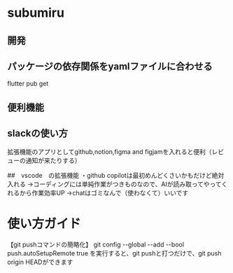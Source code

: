 # subumiru

## 開発
## パッケージの依存関係をyamlファイルに合わせる
flutter pub get


## 便利機能
## slackの使い方
拡張機能のアプリとしてgithub,notion,figma and figjamを入れると便利（レビューの通知が来たりする）

##　vscode　の拡張機能
・github copilotは最初めんどくさいかもだけど絶対入れる
→コーディングには単純作業がつきものなので、AIが読み取ってやってくれるから作業効率UP
→chatはゴミなんで（使わなくて）いいです

# 使い方ガイド
【git pushコマンドの簡略化】
git config --global --add --bool push.autoSetupRemote true
を実行すると、git pushと打つだけで、git push origin HEADができます
